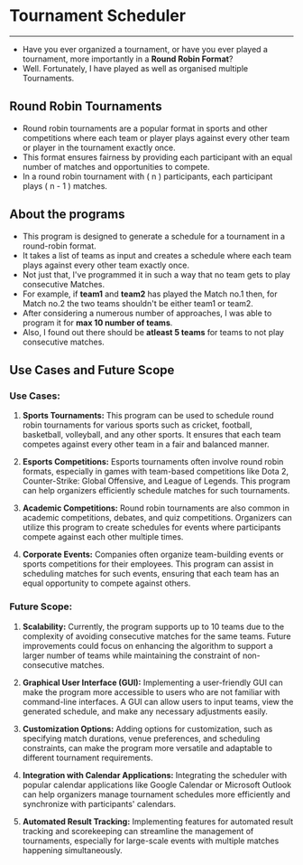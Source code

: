 # Tournament Scheduler
---
- Have you ever organized a tournament, or have you ever played a tournament, more importantly in a **Round Robin Format**?
- Well. Fortunately, I have played as well as organised multiple Tournaments.

## Round Robin Tournaments
- Round robin tournaments are a popular format in sports and other competitions where each team or player plays against every other team or player in the tournament exactly once. 
- This format ensures fairness by providing each participant with an equal number of matches and opportunities to compete.
- In a round robin tournament with \( n \) participants, each participant plays \( n - 1 \) matches.

## About the programs
- This program is designed to generate a schedule for a tournament in a round-robin format. 
- It takes a list of teams as input and creates a schedule where each team plays against every other team exactly once.
- Not just that, I've programmed it in such a way that no team gets to play consecutive Matches.
- For example, if **team1** and **team2** has played the Match no.1 then, for Match no.2 the two teams shouldn't be either team1 or team2.
- After considering a numerous number of approaches, I was able to program it for **max 10 number of teams**.
- Also, I found out there should be **atleast 5 teams** for teams to not play consecutive matches.

## Use Cases and Future Scope

### Use Cases:
1. **Sports Tournaments:** This program can be used to schedule round robin tournaments for various sports such as cricket, football, basketball, volleyball, and any other sports. It ensures that each team competes against every other team in a fair and balanced manner.

2. **Esports Competitions:** Esports tournaments often involve round robin formats, especially in games with team-based competitions like Dota 2, Counter-Strike: Global Offensive, and League of Legends. This program can help organizers efficiently schedule matches for such tournaments.

3. **Academic Competitions:** Round robin tournaments are also common in academic competitions, debates, and quiz competitions. Organizers can utilize this program to create schedules for events where participants compete against each other multiple times.

4. **Corporate Events:** Companies often organize team-building events or sports competitions for their employees. This program can assist in scheduling matches for such events, ensuring that each team has an equal opportunity to compete against others.

### Future Scope:
1. **Scalability:** Currently, the program supports up to 10 teams due to the complexity of avoiding consecutive matches for the same teams. Future improvements could focus on enhancing the algorithm to support a larger number of teams while maintaining the constraint of non-consecutive matches.

2. **Graphical User Interface (GUI):** Implementing a user-friendly GUI can make the program more accessible to users who are not familiar with command-line interfaces. A GUI can allow users to input teams, view the generated schedule, and make any necessary adjustments easily.

3. **Customization Options:** Adding options for customization, such as specifying match durations, venue preferences, and scheduling constraints, can make the program more versatile and adaptable to different tournament requirements.

4. **Integration with Calendar Applications:** Integrating the scheduler with popular calendar applications like Google Calendar or Microsoft Outlook can help organizers manage tournament schedules more efficiently and synchronize with participants' calendars.

5. **Automated Result Tracking:** Implementing features for automated result tracking and scorekeeping can streamline the management of tournaments, especially for large-scale events with multiple matches happening simultaneously.
